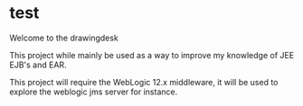 # test

Welcome to the drawingdesk

This project while mainly be used as a way to improve my knowledge of JEE EJB's and EAR. 

This project will require the WebLogic 12.x middleware, it will be used to explore the weblogic jms server for instance.

